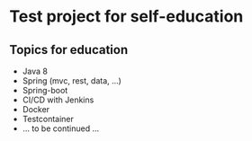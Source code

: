 # Test project for self-education
  
  ## Topics for education    
  
  - Java 8
  - Spring (mvc, rest, data, ...)
  - Spring-boot
  - CI/CD with Jenkins
  - Docker
  - Testcontainer
  - ... to be continued ...
